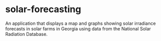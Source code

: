 # solar-forecasting
An application that displays a map and graphs showing solar irradiance forecasts in solar farms in Georgia using data from the National Solar Radiation Database.
